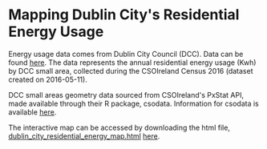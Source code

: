 # Mapping Dublin City's Residential Energy Usage

Energy usage data comes from Dublin City Council (DCC). Data can be found [here](https://data.smartdublin.ie/dataset/dcc-residential-energy-per-each-small-area). The data represents the annual residential energy usage (Kwh) by DCC small area, collected during the CSOIreland Census 2016 (dataset created on 2016-05-11).

DCC small areas geometry data sourced from CSOIreland's PxStat API, made available through their R package, csodata. Information for csodata is available [here](https://github.com/CSOIreland/csodata).

The interactive map can be accessed by downloading the html file, [dublin_city_residential_energy_map.html](https://github.com/ahwallace/dublin-residential-energy-usage/blob/main/dublin_city_residential_energy_map.html) [here](https://drive.google.com/file/d/114dBQwdT4iny-41dTFf6bjvAme1k0X7_/view?usp=sharing).
